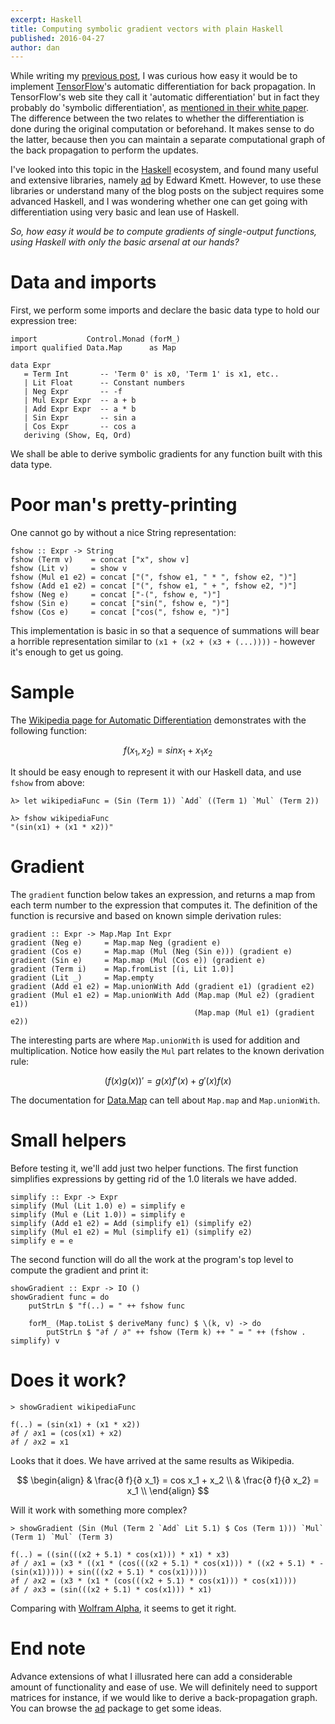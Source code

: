 ```yaml
---
excerpt: Haskell
title: Computing symbolic gradient vectors with plain Haskell
published: 2016-04-27
author: dan
---
```


While writing my [previous post](http://blog.aloni.org/posts/backprop-with-tensorflow/), I was curious how easy it would be to implement [TensorFlow](https://www.tensorflow.org)'s automatic differentiation for back propagation. In TensorFlow's web site they call it 'automatic differentiation' but in fact they probably do 'symbolic differentiation', as [mentioned in their white paper](http://download.tensorflow.org/paper/whitepaper2015.pdf). The difference between the two relates to whether the differentiation is done during the original computation or beforehand. It makes sense to do the latter, because then you can maintain a separate computational graph of the back propagation to perform the updates.

I've looked into this topic in the [Haskell](https://en.wikipedia.org/wiki/Haskell_(programming_language)) ecosystem, and found many useful and extensive libraries, namely [ad](https://hackage.haskell.org/package/ad) by Edward Kmett. However, to use these libraries or understand many of the blog posts on the subject requires some advanced Haskell, and I was wondering whether one can get going with differentiation using very basic and lean use of Haskell.

_So, how easy it would be to compute gradients of single-output functions, using Haskell with only the basic arsenal at our hands?_

# Data and imports

First, we perform some imports and declare the basic data type to hold our expression tree:

~~~~ {.haskell fancydiff=1 }
import           Control.Monad (forM_)
import qualified Data.Map      as Map

data Expr
   = Term Int       -- 'Term 0' is x0, 'Term 1' is x1, etc..
   | Lit Float      -- Constant numbers
   | Neg Expr       -- -f
   | Mul Expr Expr  -- a + b
   | Add Expr Expr  -- a * b
   | Sin Expr       -- sin a
   | Cos Expr       -- cos a
   deriving (Show, Eq, Ord)
~~~~

We shall be able to derive symbolic gradients for any function built with this data type.

# Poor man's pretty-printing

One cannot go by without a nice String representation:

~~~~ {.haskell fancydiff=1 }
fshow :: Expr -> String
fshow (Term v)    = concat ["x", show v]
fshow (Lit v)     = show v
fshow (Mul e1 e2) = concat ["(", fshow e1, " * ", fshow e2, ")"]
fshow (Add e1 e2) = concat ["(", fshow e1, " + ", fshow e2, ")"]
fshow (Neg e)     = concat ["-(", fshow e, ")"]
fshow (Sin e)     = concat ["sin(", fshow e, ")"]
fshow (Cos e)     = concat ["cos(", fshow e, ")"]
~~~~

This implementation is basic in so that a sequence of summations will bear a horrible representation similar to `(x1 + (x2 + (x3 + (...))))` - however it's enough to get us going.

# Sample

The [Wikipedia page for Automatic Differentiation](https://en.wikipedia.org/wiki/Automatic_differentiation) demonstrates with the following function:

$$
f(x_1, x_2) = sin x_1 + x_1x_2
$$

It should be easy enough to represent it with our Haskell data, and use `fshow` from above:

~~~~ {.haskell fancydiff=1 }
λ> let wikipediaFunc = (Sin (Term 1)) `Add` ((Term 1) `Mul` (Term 2))

λ> fshow wikipediaFunc
"(sin(x1) + (x1 * x2))"
~~~~

# Gradient

The `gradient` function below takes an expression, and returns a map from each term number to the expression that computes it. The definition of the function is recursive and based on known simple derivation rules:

~~~~ {.haskell fancydiff=1 }
gradient :: Expr -> Map.Map Int Expr
gradient (Neg e)     = Map.map Neg (gradient e)
gradient (Cos e)     = Map.map (Mul (Neg (Sin e))) (gradient e)
gradient (Sin e)     = Map.map (Mul (Cos e)) (gradient e)
gradient (Term i)    = Map.fromList [(i, Lit 1.0)]
gradient (Lit _)     = Map.empty
gradient (Add e1 e2) = Map.unionWith Add (gradient e1) (gradient e2)
gradient (Mul e1 e2) = Map.unionWith Add (Map.map (Mul e2) (gradient e1))
                                         (Map.map (Mul e1) (gradient e2))
~~~~

The interesting parts are where `Map.unionWith` is used for addition and multiplication. Notice how easily the `Mul` part relates to the known derivation rule:

$$(f(x)g(x))' = g(x)f'(x) + g'(x)f(x)$$

The documentation for [Data.Map](https://hackage.haskell.org/package/containers/docs/Data-Map-Strict.html) can tell about `Map.map` and `Map.unionWith`.

# Small helpers

Before testing it, we'll add just two helper functions. The first function simplifies expressions by getting rid of the $1.0$ literals we have added.

~~~~ {.haskell fancydiff=1 }
simplify :: Expr -> Expr
simplify (Mul (Lit 1.0) e) = simplify e
simplify (Mul e (Lit 1.0)) = simplify e
simplify (Add e1 e2) = Add (simplify e1) (simplify e2)
simplify (Mul e1 e2) = Mul (simplify e1) (simplify e2)
simplify e = e
~~~~

The second function will do all the work at the program's top level to compute the gradient and print it:

~~~~ {.haskell fancydiff=1 }
showGradient :: Expr -> IO ()
showGradient func = do
    putStrLn $ "f(..) = " ++ fshow func

    forM_ (Map.toList $ deriveMany func) $ \(k, v) -> do
        putStrLn $ "∂f / ∂" ++ fshow (Term k) ++ " = " ++ (fshow . simplify) v
~~~~

# Does it work?

~~~~ {.haskell fancydiff=1 }
> showGradient wikipediaFunc

f(..) = (sin(x1) + (x1 * x2))
∂f / ∂x1 = (cos(x1) + x2)
∂f / ∂x2 = x1
~~~~

Looks that it does. We have arrived at the same results as Wikipedia.

$$
\begin{align}
& \frac{∂ f}{∂ x_1} = cos x_1 + x_2 \\
& \frac{∂ f}{∂ x_2} = x_1 \\
\end{align}
$$

Will it work with something more complex?

~~~~ {.haskell fancydiff=1 }
> showGradient (Sin (Mul (Term 2 `Add` Lit 5.1) $ Cos (Term 1))) `Mul` (Term 1) `Mul` (Term 3)

f(..) = ((sin(((x2 + 5.1) * cos(x1))) * x1) * x3)
∂f / ∂x1 = (x3 * ((x1 * (cos(((x2 + 5.1) * cos(x1))) * ((x2 + 5.1) * -(sin(x1))))) + sin(((x2 + 5.1) * cos(x1)))))
∂f / ∂x2 = (x3 * (x1 * (cos(((x2 + 5.1) * cos(x1))) * cos(x1))))
∂f / ∂x3 = (sin(((x2 + 5.1) * cos(x1))) * x1)
~~~~

Comparing with [Wolfram Alpha](https://www.wolframalpha.com/input/?i=derive+((sin(((x2+%2B+5.1)+*+cos(x1)))+*+x1)+*+x3)), it seems to get it right.

# End note

Advance extensions of what I illusrated here can add a considerable amount of functionality and ease of use. We will definitely need to support matrices for instance, if we would like to derive a back-propagation graph. You can browse the [ad](https://hackage.haskell.org/package/ad) package to get some ideas.
